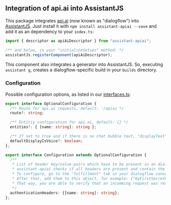 ## Integration of api.ai into AssistantJS
This package integrates [api.ai][1] (now known as "dialogflow") into [AssistantJS][2]. Just install it with `npm install assistant-apiai --save` and add it as an dependency to your `index.ts`:
```typescript
import { descriptor as apiAiDescriptor } from "assistant-apiai";

/** and below, in your "initializeSetups" method: */
assistantJs.registerComponent(apiAiDescriptor);
```
This component also integrates a generator into AssistantJS. So, executing `assistant g`, creates a dialogflow-specific build in your `builds` directory.

### Configuration
Possible configuration options, as listed in our [interfaces.ts](src/components/apiai/interfaces.ts):
```typescript
export interface OptionalConfiguration {
  /** Route for api.ai requests, default: '/apiai */
  route?: string;

  /** Entitiy configuration for api.ai, default: {} */
  entities?: { [name: string]: string };

  /** If set to true and if there is no chat bubble text, "displayText" will be set to the voiceResponse, default: true */
  defaultDisplayIsVoice?: boolean;
};

export interface Configuration extends OptionalConfiguration {
  /** 
   * List of header key/value-pairs which have to be present in an dialogflow request. 
   * assistant-apiai checks if all headers are present and contain the respective value.
   * To configure, go to the "fulfillment" tab in your dialogflow console and add some secret header keys and (complex) values. 
   * After that, add them to this object, for example: {"myFirstSecretHeader": "myVerySecretValue", "mySecondSecretHeader": "mySecondVerySecretValue"}.
   * That way, you are able to verify that an incomming request was really sent by your dialogflow agent.
   */
  authenticationHeaders: {[name: string]: string};
};
```

[1]: https://dialogflow.com/
[2]: http://assistantjs.org
